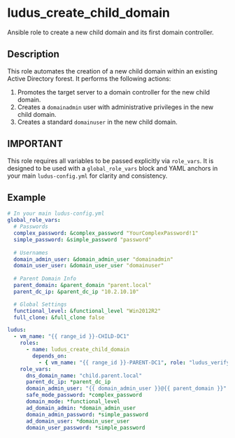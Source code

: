 # ludus_create_child_domain

Ansible role to create a new child domain and its first domain controller.

## Description
This role automates the creation of a new child domain within an existing Active Directory forest. It performs the following actions:
1.  Promotes the target server to a domain controller for the new child domain.
2.  Creates a `domainadmin` user with administrative privileges in the new child domain.
3.  Creates a standard `domainuser` in the new child domain.

## IMPORTANT
This role requires all variables to be passed explicitly via `role_vars`. It is designed to be used with a `global_role_vars` block and YAML anchors in your main `ludus-config.yml` for clarity and consistency.

## Example

```yaml
# In your main ludus-config.yml
global_role_vars:
  # Passwords
  complex_password: &complex_password "YourComplexPassword!1"
  simple_password: &simple_password "password"
  
  # Usernames
  domain_admin_user: &domain_admin_user "domainadmin"
  domain_user_user: &domain_user_user "domainuser"
  
  # Parent Domain Info
  parent_domain: &parent_domain "parent.local"
  parent_dc_ip: &parent_dc_ip "10.2.10.10"

  # Global Settings
  functional_level: &functional_level "Win2012R2"
  full_clone: &full_clone false

ludus:
  - vm_name: "{{ range_id }}-CHILD-DC1"
    roles:
      - name: ludus_create_child_domain
        depends_on:
          - { vm_name: "{{ range_id }}-PARENT-DC1", role: "ludus_verify_dc_ready" }
    role_vars:
      dns_domain_name: "child.parent.local"
      parent_dc_ip: *parent_dc_ip
      domain_admin_user: "{{ domain_admin_user }}@{{ parent_domain }}"
      safe_mode_password: *complex_password
      domain_mode: *functional_level
      ad_domain_admin: *domain_admin_user
      domain_admin_password: *simple_password
      ad_domain_user: *domain_user_user
      domain_user_password: *simple_password
```
